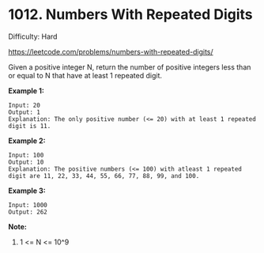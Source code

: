 # 1012. Numbers With Repeated Digits

Difficulty: Hard

https://leetcode.com/problems/numbers-with-repeated-digits/

Given a positive integer N, return the number of positive integers less than or equal to N that have at least 1 repeated digit.

**Example 1:**
```
Input: 20
Output: 1
Explanation: The only positive number (<= 20) with at least 1 repeated digit is 11.
```

**Example 2:**
```
Input: 100
Output: 10
Explanation: The positive numbers (<= 100) with atleast 1 repeated digit are 11, 22, 33, 44, 55, 66, 77, 88, 99, and 100.
```

**Example 3:**
```
Input: 1000
Output: 262
```

**Note:**

1. 1 <= N <= 10^9
